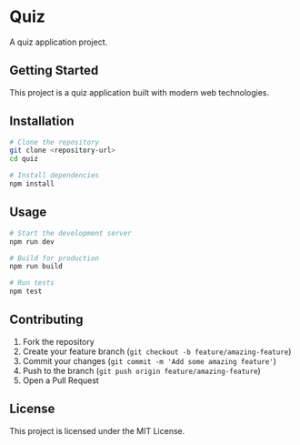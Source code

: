# Quiz

A quiz application project.

## Getting Started

This project is a quiz application built with modern web technologies.

## Installation

```bash
# Clone the repository
git clone <repository-url>
cd quiz

# Install dependencies
npm install
```

## Usage

```bash
# Start the development server
npm run dev

# Build for production
npm run build

# Run tests
npm test
```

## Contributing

1. Fork the repository
2. Create your feature branch (`git checkout -b feature/amazing-feature`)
3. Commit your changes (`git commit -m 'Add some amazing feature'`)
4. Push to the branch (`git push origin feature/amazing-feature`)
5. Open a Pull Request

## License

This project is licensed under the MIT License.